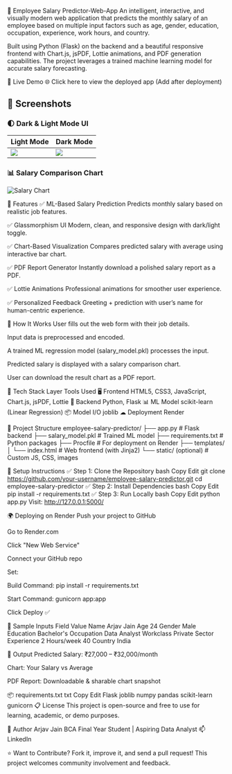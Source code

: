 💼 Employee Salary Predictor-Web-App
An intelligent, interactive, and visually modern web application that predicts the monthly salary of an employee based on multiple input factors such as age, gender, education, occupation, experience, work hours, and country.

Built using Python (Flask) on the backend and a beautiful responsive frontend with Chart.js, jsPDF, Lottie animations, and PDF generation capabilities. The project leverages a trained machine learning model for accurate salary forecasting.

📌 Live Demo
🌐 Click here to view the deployed app (Add after deployment)

## 📸 Screenshots

### 🌓 Dark & Light Mode UI
| Light Mode              | Dark Mode               |
|-------------------------|-------------------------|
| ![](screens/light.png)  | ![](screens/dark.png)   |

### 📊 Salary Comparison Chart
![Salary Chart](screens/chart.png)

🚀 Features
✅ ML-Based Salary Prediction
Predicts monthly salary based on realistic job features.

✅ Glassmorphism UI
Modern, clean, and responsive design with dark/light toggle.

✅ Chart-Based Visualization
Compares predicted salary with average using interactive bar chart.

✅ PDF Report Generator
Instantly download a polished salary report as a PDF.

✅ Lottie Animations
Professional animations for smoother user experience.

✅ Personalized Feedback
Greeting + prediction with user’s name for human-centric experience.

🧠 How It Works
User fills out the web form with their job details.

Input data is preprocessed and encoded.

A trained ML regression model (salary_model.pkl) processes the input.

Predicted salary is displayed with a salary comparison chart.

User can download the result chart as a PDF report.

🧰 Tech Stack
Layer	Tools Used
🖥️ Frontend	HTML5, CSS3, JavaScript, Chart.js, jsPDF, Lottie
🧠 Backend	Python, Flask
📊 ML Model	scikit-learn (Linear Regression)
📦 Model I/O	joblib
☁ Deployment	Render

📁 Project Structure
employee-salary-predictor/
├── app.py                  # Flask backend
├── salary_model.pkl        # Trained ML model
├── requirements.txt        # Python packages
├── Procfile                # For deployment on Render
├── templates/
│   └── index.html          # Web frontend (with Jinja2)
└── static/ (optional)      # Custom JS, CSS, images

🔧 Setup Instructions
✅ Step 1: Clone the Repository
bash
Copy
Edit
git clone https://github.com/your-username/employee-salary-predictor.git
cd employee-salary-predictor
✅ Step 2: Install Dependencies
bash
Copy
Edit
pip install -r requirements.txt
✅ Step 3: Run Locally
bash
Copy
Edit
python app.py
Visit: http://127.0.0.1:5000/

🌍 Deploying on Render
Push your project to GitHub

Go to Render.com

Click "New Web Service"

Connect your GitHub repo

Set:

Build Command: pip install -r requirements.txt

Start Command: gunicorn app:app

Click Deploy ✅

🧪 Sample Inputs
Field	Value
Name	Arjav Jain
Age	24
Gender	Male
Education	Bachelor's
Occupation	Data Analyst
Workclass	Private Sector
Experience	2
Hours/week	40
Country	India

🧾 Output
Predicted Salary: ₹27,000 – ₹32,000/month

Chart: Your Salary vs Average

PDF Report: Downloadable & sharable chart snapshot

📦 requirements.txt
txt
Copy
Edit
Flask
joblib
numpy
pandas
scikit-learn
gunicorn
📋 License
This project is open-source and free to use for learning, academic, or demo purposes.

👤 Author
Arjav Jain
BCA Final Year Student | Aspiring Data Analyst
📫 LinkedIn

⭐️ Want to Contribute?
Fork it, improve it, and send a pull request! This project welcomes community involvement and feedback.

